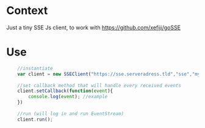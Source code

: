 # Context

Just a tiny SSE Js client, to work with https://github.com/xefiji/goSSE

# Use

```js
    //instantiate
    var client = new SSEClient("https://sse.serveradress.tld","sse","my_user","my_password", "my_user_id");
    
    //set callback method that will handle every received events
    client.setCallback(function(event){
        console.log(event); //example
    })
    
    //run (will log in and run EventStream)
    client.run();
```
